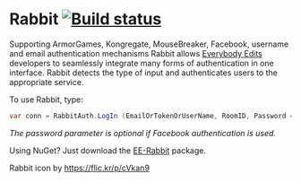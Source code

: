Rabbit [![Build status](https://ci.appveyor.com/api/projects/status/6fxlb8bkqp18cg3c/branch/master)](https://ci.appveyor.com/project/Decagon/rabbit/branch/master)
======

Supporting ArmorGames, Kongregate, MouseBreaker, Facebook, username and email authentication mechanisms Rabbit allows [Everybody Edits](http://everybodyedits.com) developers to seamlessly integrate many forms of authentication in one interface. Rabbit detects the type of input and authenticates users to the appropriate service.

To use Rabbit, type:

```csharp
var conn = RabbitAuth.LogIn (EmailOrTokenOrUserName, RoomID, Password = null);
```

_The password parameter is optional if Facebook authentication is used._

Using NuGet? Just download the [EE-Rabbit](http://www.nuget.org/packages/EE-Rabbit/) package.


Rabbit icon by https://flic.kr/p/cVkan9
